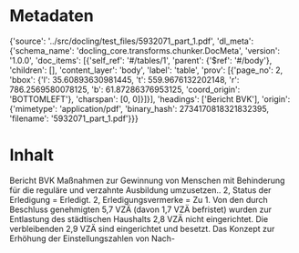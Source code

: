 # Metadaten
{'source': '../src/docling/test_files/5932071_part_1.pdf', 'dl_meta': {'schema_name': 'docling_core.transforms.chunker.DocMeta', 'version': '1.0.0', 'doc_items': [{'self_ref': '#/tables/1', 'parent': {'$ref': '#/body'}, 'children': [], 'content_layer': 'body', 'label': 'table', 'prov': [{'page_no': 2, 'bbox': {'l': 35.60893630981445, 't': 559.9676132202148, 'r': 786.2569580078125, 'b': 61.87286376953125, 'coord_origin': 'BOTTOMLEFT'}, 'charspan': [0, 0]}]}], 'headings': ['Bericht BVK'], 'origin': {'mimetype': 'application/pdf', 'binary_hash': 2734170818321832395, 'filename': '5932071_part_1.pdf'}}}

# Inhalt
Bericht BVK
Maßnahmen zur Gewinnung von Menschen mit Behinderung für die reguläre und verzahnte Ausbildung umzusetzen.. 2, Status der Erledigung = Erledigt. 2, Erledigungsvermerke = Zu 1. Von den durch Beschluss genehmigten 5,7 VZÄ (davon 1,7 VZÄ befristet) wurden zur Entlastung des städtischen Haushalts 2,8 VZÄ nicht eingerichtet. Die verbleibenden 2,9 VZÄ sind eingerichtet und besetzt. Das Konzept zur Erhöhung der Einstellungszahlen von Nach-